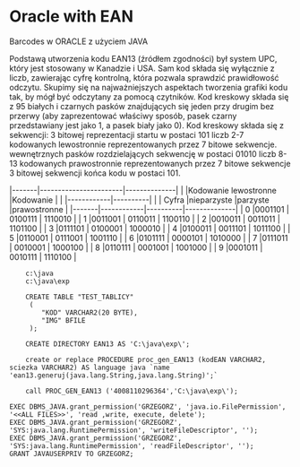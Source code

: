 # Oracle with EAN
Barcodes w ORACLE z użyciem JAVA

Podstawą utworzenia kodu EAN13 (źródłem zgodności) był system UPC, który jest stosowany w Kanadzie i USA.
Sam kod składa się wyłącznie z liczb, zawierając cyfrę kontrolną, która pozwala sprawdzić prawidłowość odczytu.
Skupimy się na najważniejszych aspektach tworzenia grafiki kodu tak, by mógł być odczytany za pomocą czytników.
Kod kreskowy składa się z 95 białych i czarnych pasków znajdujących się jeden przy drugim bez przerwy
(aby zaprezentować właściwy sposób, pasek czarny przedstawiany jest jako 1, a pasek biały jako 0).
Kod kreskowy składa  się z sekwencji:
3 bitowej reprezentacji startu w postaci 101
liczb 2-7 kodowanych lewostronnie reprezentowanych przez 7 bitowe sekwencje.
wewnętrznych pasków rozdzielających sekwencję w postaci 01010
liczb 8-13 kodowanych prawostronnie reprezentowanych przez 7 bitowe sekwencje
3 bitowej sekwencji końca kodu w postaci 101.

|-------|-----------------------|--------------|
|       |Kodowanie lewostronne  |Kodowanie     |
|       |------------|----------|              |
| Cyfra |nieparzyste |parzyste  |prawostronne  |
|-------|------------|----------|--------------|
| 0     |0001101     | 0100111  | 1110010      |
| 1     |0011001     | 0110011  | 1100110      |
| 2     |0010011     | 0011011  | 1101100      |
| 3     |0111101     | 0100001  | 1000010      |
| 4     |0100011     | 0011101  | 1011100      |
| 5     |0110001     | 0111001  | 1001110      |
| 6     |0101111     | 0000101  | 1010000      |
| 7     |0111011     | 0010001  | 1000100      |
| 8     |0110111     | 0001001  | 1001000      |
| 9     |0001011     | 0010111  | 1110100      |

```
    c:\java
    c:\java\exp 
```

```
    CREATE TABLE "TEST_TABLICY" 
     (  
        "KOD" VARCHAR2(20 BYTE), 
        "IMG" BFILE
     );
```

```
    CREATE DIRECTORY EAN13 AS 'C:\java\exp\';
```

```
    create or replace PROCEDURE proc_gen_EAN13 (kodEAN VARCHAR2, sciezka VARCHAR2) AS language java `name 'ean13.generuj(java.lang.String,java.lang.String)';`
```

```
    call PROC_GEN_EAN13 ('4008110296364','C:\java\exp\');
```

```
EXEC DBMS_JAVA.grant_permission('GRZEGORZ', 'java.io.FilePermission', '<<ALL FILES>>', 'read ,write, execute, delete');
EXEC DBMS_JAVA.grant_permission('GRZEGORZ', 'SYS:java.lang.RuntimePermission', 'writeFileDescriptor', '');
EXEC DBMS_JAVA.grant_permission('GRZEGORZ', 'SYS:java.lang.RuntimePermission', 'readFileDescriptor', '');
GRANT JAVAUSERPRIV TO GRZEGORZ;
```